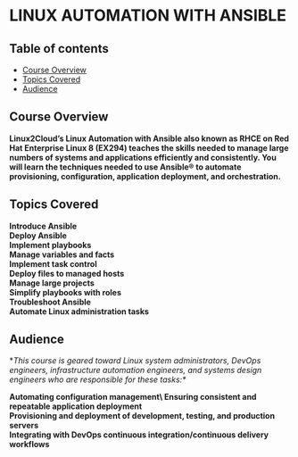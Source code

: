 # LINUX AUTOMATION WITH ANSIBLE
## Table of contents
* [Course Overview](#course-overview)
* [Topics Covered](#topics-covered)
* [Audience](#audience)

## Course Overview

<a name="desc"></a>
**Linux2Cloud’s Linux Automation with Ansible also known as RHCE on Red Hat Enterprise Linux 8 (EX294) teaches the skills needed to manage large numbers of systems and applications efficiently and consistently. You will learn the techniques needed to use Ansible® to automate provisioning, configuration, application deployment, and orchestration.**


## Topics Covered

**Introduce Ansible\
Deploy Ansible\
Implement playbooks\
Manage variables and facts\
Implement task control\
Deploy files to managed hosts\
Manage large projects\
Simplify playbooks with roles\
Troubleshoot Ansible\
Automate Linux administration tasks**

## Audience

**This course is geared toward Linux system administrators, DevOps engineers, infrastructure automation engineers, and systems design engineers who are responsible for these tasks:\**

**Automating configuration management\ 
  Ensuring consistent and repeatable application deployment\
  Provisioning and deployment of development, testing, and production servers\
  Integrating with DevOps continuous integration/continuous delivery workflows**
